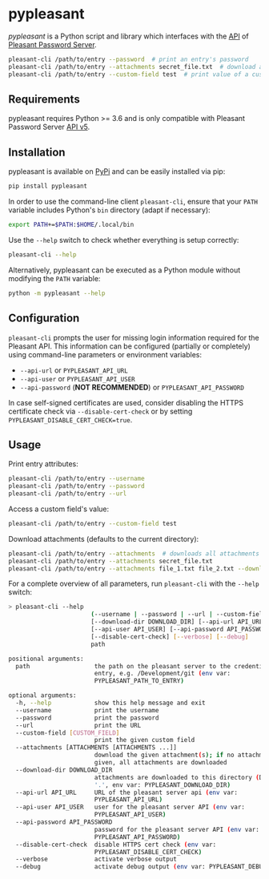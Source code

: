 # pypleasant

*pypleasant* is a Python script and library which interfaces with
the [API](https://pleasantsolutions.com/info/pleasant-password-server/m-programmatic-access/restful-api) of
[Pleasant Password Server](https://www.passwordserver.de/).

```bash
pleasant-cli /path/to/entry --password  # print an entry's password
pleasant-cli /path/to/entry --attachments secret_file.txt  # download an attachment
pleasant-cli /path/to/entry --custom-field test  # print value of a custom field
```


## Requirements

pypleasant requires Python >= 3.6 and is only compatible with Pleasant Password Server
[API v5](https://pleasantsolutions.com/info/pleasant-password-server/m-programmatic-access/restful-api-v5).


## Installation

pypleasant is available on [PyPi](https://pypi.org/project/pypleasant/) and can be easily installed via pip:

```bash
pip install pypleasant
```

In order to use the command-line client `pleasant-cli`, ensure that your `PATH` variable includes
Python's `bin` directory (adapt if necessary):

```bash
export PATH+=$PATH:$HOME/.local/bin
```

Use the `--help` switch to check whether everything is setup correctly:

```bash
pleasant-cli --help
```

Alternatively, pypleasant can be executed as a Python module without modifying the `PATH` variable:

```bash
python -m pypleasant --help
```


## Configuration

`pleasant-cli` prompts the user for missing login information required for the Pleasant API.
This information can be configured (partially or completely) using command-line parameters
or environment variables:

* `--api-url` or `PYPLEASANT_API_URL`
* `--api-user` or `PYPLEASANT_API_USER`
* `--api-password` (**NOT RECOMMENDED**) or `PYPLEASANT_API_PASSWORD`

In case self-signed certificates are used, consider disabling the HTTPS certificate check via
`--disable-cert-check` or by setting `PYPLEASANT_DISABLE_CERT_CHECK=true`.


## Usage

Print entry attributes:

```bash
pleasant-cli /path/to/entry --username
pleasant-cli /path/to/entry --password
pleasant-cli /path/to/entry --url
```

Access a custom field's value:

```bash
pleasant-cli /path/to/entry --custom-field test
```

Download attachments (defaults to the current directory):

```bash
pleasant-cli /path/to/entry --attachments  # downloads all attachments
pleasant-cli /path/to/entry --attachments secret_file.txt
pleasant-cli /path/to/entry --attachments file_1.txt file_2.txt --download-dir /path/to/download/dir
```

For a complete overview of all parameters, run `pleasant-cli` with the `--help` switch:

```bash
> pleasant-cli --help
                       (--username | --password | --url | --custom-field [CUSTOM_FIELD] | --attachments [ATTACHMENTS [ATTACHMENTS ...]])
                       [--download-dir DOWNLOAD_DIR] [--api-url API_URL]
                       [--api-user API_USER] [--api-password API_PASSWORD]
                       [--disable-cert-check] [--verbose] [--debug]
                       path

positional arguments:
  path                  the path on the pleasant server to the credential
                        entry, e.g. /Development/git (env var:
                        PYPLEASANT_PATH_TO_ENTRY)

optional arguments:
  -h, --help            show this help message and exit
  --username            print the username
  --password            print the password
  --url                 print the URL
  --custom-field [CUSTOM_FIELD]
                        print the given custom field
  --attachments [ATTACHMENTS [ATTACHMENTS ...]]
                        download the given attachment(s); if no attachment is
                        given, all attachments are downloaded
  --download-dir DOWNLOAD_DIR
                        attachments are downloaded to this directory (DEFAULT:
                        '.', env var: PYPLEASANT_DOWNLOAD_DIR)
  --api-url API_URL     URL of the pleasant server api (env var:
                        PYPLEASANT_API_URL)
  --api-user API_USER   user for the pleasant server API (env var:
                        PYPLEASANT_API_USER)
  --api-password API_PASSWORD
                        password for the pleasant server API (env var:
                        PYPLEASANT_API_PASSWORD)
  --disable-cert-check  disable HTTPS cert check (env var:
                        PYPLEASANT_DISABLE_CERT_CHECK)
  --verbose             activate verbose output
  --debug               activate debug output (env var: PYPLEASANT_DEBUG)
```
